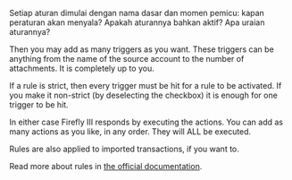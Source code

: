 Setiap aturan dimulai dengan nama dasar dan momen pemicu: kapan peraturan akan menyala? Apakah aturannya bahkan aktif? Apa uraian aturannya?

Then you may add as many triggers as you want. These triggers can be anything from the name of the source account to the number of attachments. It is completely up to you.

If a rule is strict, then every trigger must be hit for a rule to be activated. If you make it non-strict (by deselecting the checkbox) it is enough for one trigger to be hit.

In either case Firefly III responds by executing the actions. You can add as many actions as you like, in any order. They will ALL be executed.

Rules are also applied to imported transactions, if you want to.

Read more about rules in [the official documentation](https://firefly-iii.readthedocs.io/en/latest/advanced/rules.html).